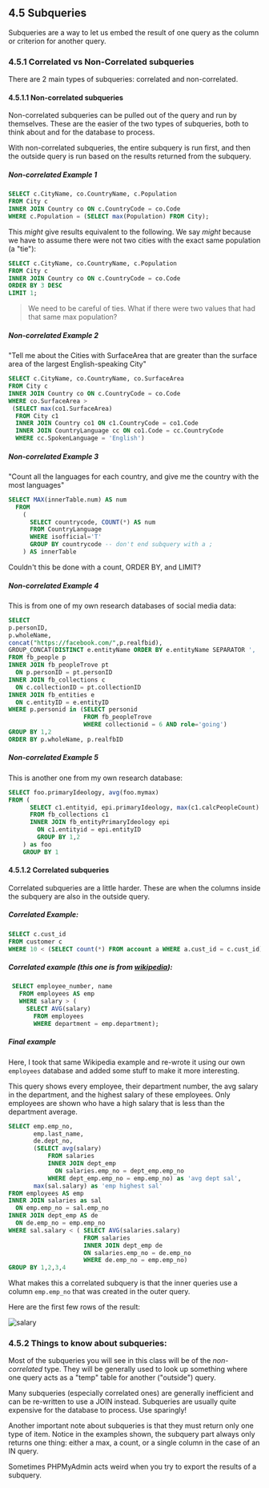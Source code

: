 ## 4.5 Subqueries
Subqueries are a way to let us embed the result of one query as the column or criterion for another query.

### 4.5.1 Correlated vs Non-Correlated subqueries

There are 2 main types of subqueries: correlated and non-correlated.

#### 4.5.1.1 Non-correlated subqueries
Non-correlated subqueries can be pulled out of the query and run by themselves. These are the easier of the two types of subqueries, both to think about and for the database to process.

With non-correlated subqueries, the entire subquery is run first, and then the outside query is run based on the results returned from the subquery. 

##### Non-correlated Example 1
```sql
SELECT c.CityName, co.CountryName, c.Population
FROM City c
INNER JOIN Country co ON c.CountryCode = co.Code
WHERE c.Population = (SELECT max(Population) FROM City);
```
This *might* give results equivalent to the following. We say *might* because we have to assume there were not two cities with the exact same population (a "tie"):
```sql
SELECT c.CityName, co.CountryName, c.Population
FROM City c
INNER JOIN Country co ON c.CountryCode = co.Code
ORDER BY 3 DESC
LIMIT 1;
```
> We need to be careful of ties. What if there were two values that had that same max population?

##### Non-correlated Example 2
"Tell me about the Cities with SurfaceArea that are greater than the surface area of the largest English-speaking City"
```sql
SELECT c.CityName, co.CountryName, co.SurfaceArea
FROM City c
INNER JOIN Country co ON c.CountryCode = co.Code
WHERE co.SurfaceArea > 
 (SELECT max(co1.SurfaceArea) 
  FROM City c1
  INNER JOIN Country co1 ON c1.CountryCode = co1.Code 
  INNER JOIN CountryLanguage cc ON co1.Code = cc.CountryCode   
  WHERE cc.SpokenLanguage = 'English')
```
##### Non-correlated Example 3
"Count all the languages for each country, and give me the country with the most languages"
```sql
SELECT MAX(innerTable.num) AS num
  FROM 
    (
      SELECT countrycode, COUNT(*) AS num 
      FROM CountryLanguage 
      WHERE isofficial='T' 
      GROUP BY countrycode -- don't end subquery with a ;
    ) AS innerTable
```
Couldn't this be done with a count, ORDER BY, and LIMIT?

##### Non-correlated Example 4
This is from one of my own research databases of social media data:
```sql
SELECT
p.personID, 
p.wholeName,
concat("https://facebook.com/",p.realfbid),
GROUP_CONCAT(DISTINCT e.entityName ORDER BY e.entityName SEPARATOR ', ') Groups
FROM fb_people p
INNER JOIN fb_peopleTrove pt
  ON p.personID = pt.personID
INNER JOIN fb_collections c
  ON c.collectionID = pt.collectionID
INNER JOIN fb_entities e
  ON c.entityID = e.entityID
WHERE p.personid in (SELECT personid 
                     FROM fb_peopleTrove 
                     WHERE collectionid = 6 AND role='going')
GROUP BY 1,2
ORDER BY p.wholeName, p.realfbID
```
##### Non-correlated Example 5
This is another one from my own research database:
```sql
SELECT foo.primaryIdeology, avg(foo.mymax)
FROM (
      SELECT c1.entityid, epi.primaryIdeology, max(c1.calcPeopleCount) as 'mymax'
      FROM fb_collections c1
      INNER JOIN fb_entityPrimaryIdeology epi
        ON c1.entityid = epi.entityID
        GROUP BY 1,2
    ) as foo
    GROUP BY 1
```

#### 4.5.1.2 Correlated subqueries
Correlated subqueries are a little harder. These are when the columns inside the subquery are also in the outside query.

##### Correlated Example:
```sql
SELECT c.cust_id
FROM customer c
WHERE 10 < (SELECT count(*) FROM account a WHERE a.cust_id = c.cust_id);
```
##### Correlated example (this one is from [wikipedia](https://en.wikipedia.org/wiki/Correlated_subquery)):
```sql
 SELECT employee_number, name
   FROM employees AS emp
   WHERE salary > (
     SELECT AVG(salary)
       FROM employees
       WHERE department = emp.department);
```

##### Final example

Here, I took that same Wikipedia example and re-wrote it using our own `employees` database and added some stuff to make it more interesting.

This query shows every employee, their department number, the avg salary in the department, and the highest salary of these employees. Only employees are shown who have a high salary that is less than the department average.

```sql
SELECT emp.emp_no, 
       emp.last_name, 
       de.dept_no, 
       (SELECT avg(salary) 
           FROM salaries 
           INNER JOIN dept_emp 
             ON salaries.emp_no = dept_emp.emp_no 
           WHERE dept_emp.emp_no = emp.emp_no) as 'avg dept sal', 
       max(sal.salary) as 'emp highest sal'
FROM employees AS emp 
INNER JOIN salaries as sal 
  ON emp.emp_no = sal.emp_no 
INNER JOIN dept_emp AS de 
  ON de.emp_no = emp.emp_no
WHERE sal.salary < ( SELECT AVG(salaries.salary) 
                     FROM salaries 
                     INNER JOIN dept_emp de 
                     ON salaries.emp_no = de.emp_no 
                     WHERE de.emp_no = emp.emp_no)
GROUP BY 1,2,3,4  
```
What makes this a correlated subquery is that the inner queries use a column `emp.emp_no` that was created in the outer query.

Here are the first few rows of the result:

![salary](https://github.com/megansquire/CSC301Spr2019/blob/master/images/4.7.png)

### 4.5.2 Things to know about subqueries:

Most of the subqueries you will see in this class will be of the *non-correlated* type. They will be generally used to look up something where one query acts as a "temp" table for another ("outside") query.

Many subqueries (especially correlated ones) are generally inefficient and can be re-written to use a JOIN instead. Subqueries are usually quite expensive for the database to process. Use sparingly!

Another important note about subqueries is that they must return only one type of item. Notice in the examples shown, the subquery part always only returns one thing: either a max, a count, or a single column in the case of an IN query.

Sometimes PHPMyAdmin acts weird when you try to export the results of a subquery.
